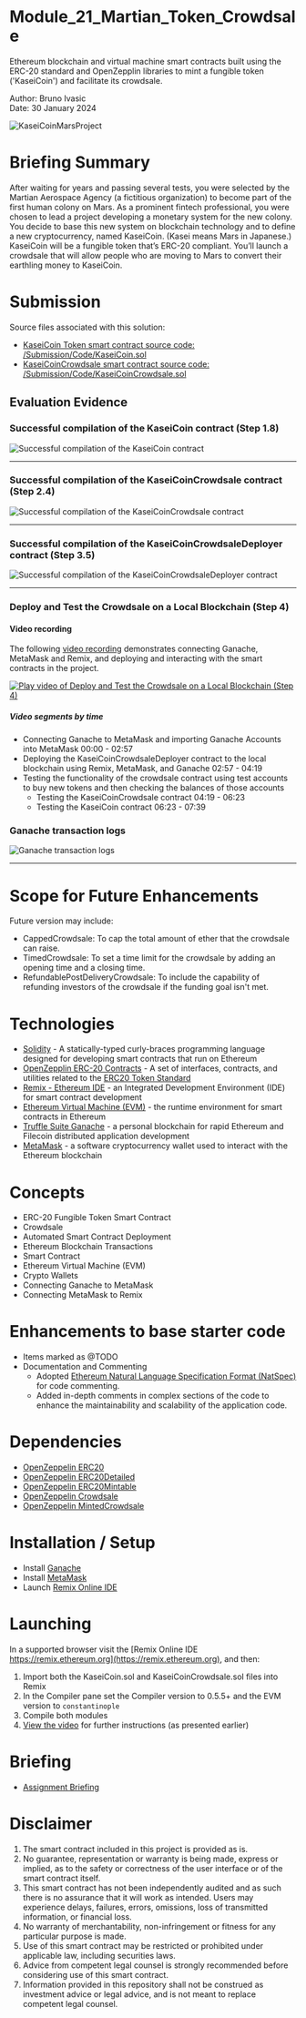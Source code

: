 # Module_21_Martian_Token_Crowdsale
Ethereum blockchain and virtual machine smart contracts built using the ERC-20 standard and OpenZepplin libraries to mint a fungible token ('KaseiCoin') and facilitate its crowdsale.

Author: Bruno Ivasic   
Date: 30 January 2024

![KaseiCoinMarsProject](./Submission/Resources/KaseiCoinMarsProject.png)

# Briefing Summary
After waiting for years and passing several tests, you were selected by the Martian Aerospace Agency (a fictitious organization) to become part of the first human colony on Mars. As a prominent fintech professional, you were chosen to lead a project developing a monetary system for the new colony. You decide to base this new system on blockchain technology and to define a new cryptocurrency, named KaseiCoin. (Kasei means Mars in Japanese.)   
KaseiCoin will be a fungible token that’s ERC-20 compliant. You’ll launch a crowdsale that will allow people who are moving to Mars to convert their earthling money to KaseiCoin.


# Submission  
Source files associated with this solution:   
* [KaseiCoin Token smart contract source code: /Submission/Code/KaseiCoin.sol](./Submission/Code/KaseiCoin.sol)
* [KaseiCoinCrowdsale smart contract source code: /Submission/Code/KaseiCoinCrowdsale.sol](./Submission/Code/KaseiCoinCrowdsale.sol)   

## Evaluation Evidence
### Successful compilation of the KaseiCoin contract (Step 1.8)
![Successful compilation of the KaseiCoin contract](./Submission/Evidence/1-8%20Successful%20compilation%20of%20the%20KaseiCoin%20contract.png)   

---
### Successful compilation of the KaseiCoinCrowdsale contract (Step 2.4)
![Successful compilation of the KaseiCoinCrowdsale contract](./Submission/Evidence/2-4%20Successful%20compilation%20of%20the%20KaseiCoinCrowdsale%20contract.png)   

---

### Successful compilation of the KaseiCoinCrowdsaleDeployer contract (Step 3.5)
![Successful compilation of the KaseiCoinCrowdsaleDeployer contract](./Submission/Evidence/3-5%20Successful%20compilation%20of%20the%20KaseiCoinCrowdsaleDeployer%20contract.png)   

---

### Deploy and Test the Crowdsale on a Local Blockchain (Step 4)
#### Video recording
The following [video recording](https://drive.google.com/file/d/1gqw-1IYPgiyvVy9d0pZIXzlm-k8vcMow/view?usp=drive_link) demonstrates connecting Ganache, MetaMask and Remix, and deploying and interacting with the smart contracts in the project.   

[![Play video of Deploy and Test the Crowdsale on a Local Blockchain (Step 4)](./Submission/Resources/Play.png)](https://drive.google.com/file/d/1gqw-1IYPgiyvVy9d0pZIXzlm-k8vcMow/view?usp=drive_link)

##### Video segments by time
* Connecting Ganache to MetaMask and importing Ganache Accounts into MetaMask 00:00 - 02:57
* Deploying the KaseiCoinCrowdsaleDeployer contract to the local blockchain using Remix, MetaMask, and Ganache 02:57 - 04:19
* Testing the functionality of the crowdsale contract using test accounts to buy new tokens and then checking the balances of those accounts
  * Testing the KaseiCoinCrowdsale contract 04:19 - 06:23
  * Testing the KaseiCoin contract 06:23 - 07:39


### Ganache transaction logs
![Ganache transaction logs](./Submission/Evidence/4-0%20Ganache_transaction_history.png)   


---
# Scope for Future Enhancements
Future version may include:
* CappedCrowdsale: To cap the total amount of ether that the crowdsale can raise.
* TimedCrowdsale: To set a time limit for the crowdsale by adding an opening time and a closing time.
* RefundablePostDeliveryCrowdsale: To include the capability of refunding investors of the crowdsale if the funding goal isn't met.

# Technologies
* [Solidity](https://soliditylang.org/) - A statically-typed curly-braces programming language designed for developing smart contracts that run on Ethereum
* [OpenZepplin ERC-20 Contracts](https://github.com/OpenZeppelin/openzeppelin-contracts/tree/release-v2.5.0/contracts/token/ERC20) - A set of interfaces, contracts, and utilities related to the [ERC20 Token Standard](https://eips.ethereum.org/EIPS/eip-20)
* [Remix - Ethereum IDE](https://remix-ide.readthedocs.io/en/latest/) - an Integrated Development Environment (IDE) for smart contract development 
* [Ethereum Virtual Machine (EVM)](https://docs.soliditylang.org/en/v0.8.23/introduction-to-smart-contracts.html#the-ethereum-virtual-machine) - the runtime environment for smart contracts in Ethereum
* [Truffle Suite Ganache](https://trufflesuite.com/docs/ganache/) - a personal blockchain for rapid Ethereum and Filecoin distributed application development
* [MetaMask](https://metamask.io/) - a software cryptocurrency wallet used to interact with the Ethereum blockchain

# Concepts
* ERC-20 Fungible Token Smart Contract
* Crowdsale
* Automated Smart Contract Deployment
* Ethereum Blockchain Transactions
* Smart Contract
* Ethereum Virtual Machine (EVM)
* Crypto Wallets
* Connecting Ganache to MetaMask
* Connecting MetaMask to Remix


# Enhancements to base starter code
* Items marked as @TODO
* Documentation and Commenting
  * Adopted [Ethereum Natural Language Specification Format \(NatSpec\)](https://docs.soliditylang.org/en/develop/natspec-format.html) for code commenting. 
  * Added in-depth comments in complex sections of the code to enhance the maintainability and scalability of the application code. 

# Dependencies
* [OpenZeppelin ERC20](https://github.com/OpenZeppelin/openzeppelin-contracts/blob/release-v2.5.0/contracts/token/ERC20/ERC20.sol)
* [OpenZeppelin ERC20Detailed](https://github.com/OpenZeppelin/openzeppelin-contracts/blob/release-v2.5.0/contracts/token/ERC20/ERC20Detailed.sol)
* [OpenZeppelin ERC20Mintable](https://github.com/OpenZeppelin/openzeppelin-contracts/blob/release-v2.5.0/contracts/token/ERC20/ERC20Mintable.sol)
* [OpenZeppelin Crowdsale](https://github.com/OpenZeppelin/openzeppelin-contracts/blob/release-v2.5.0/contracts/crowdsale/Crowdsale.sol)
* [OpenZeppelin MintedCrowdsale](https://github.com/OpenZeppelin/openzeppelin-contracts/blob/release-v2.5.0/contracts/crowdsale/emission/MintedCrowdsale.sol)

# Installation / Setup
* Install [Ganache](https://trufflesuite.com/docs/ganache/quickstart/)
* Install [MetaMask](https://metamask.io/download/)
* Launch [Remix Online IDE](https://remix.ethereum.org) 


# Launching
In a supported browser visit the [Remix Online IDE https://remix.ethereum.org](https://remix.ethereum.org), and then:
1. Import both the KaseiCoin.sol and KaseiCoinCrowdsale.sol files into Remix   
1. In the Compiler pane set the Compiler version to 0.5.5+ and the EVM version to `constantinople`   
1. Compile both modules
1. [View the video](https://drive.google.com/file/d/1gqw-1IYPgiyvVy9d0pZIXzlm-k8vcMow/view?usp=drive_link) for further instructions (as presented earlier)


# Briefing
* [Assignment Briefing](./Briefing/README.md)   

# Disclaimer
1. The smart contract included in this project is provided as is.
1. No guarantee, representation or warranty is being made, express or implied, as to the safety or correctness of the user interface or of the smart contract itself.
1. This smart contract has not been independently audited and as such there is no assurance that it will work as intended. Users may experience delays, failures, errors, omissions, loss of transmitted information, or financial loss.
1. No warranty of merchantability, non-infringement or fitness for any particular purpose is made.
1. Use of this smart contract may be restricted or prohibited under applicable law, including securities laws.
1. Advice from competent legal counsel is strongly recommended before considering use of this smart contract.
1. Information provided in this repository shall not be construed as investment advice or legal advice, and is not meant to replace competent legal counsel.
